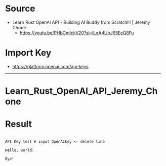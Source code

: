 # Source

- Learn Rust OpenAI API - Building AI Buddy from Scratch!!! | Jeremy Chone
  - https://youtu.be/PHbCmIckV20?si=lLqA4UbJ65EeQ8Fu 


# Import Key

- https://platform.openai.com/api-keys

<hr>

# Learn_Rust_OpenAI_API_Jeremy_Chone

# Result

```

API Key test # input OpenAIkey <- delete line

Hello, world!

Bye!
```
